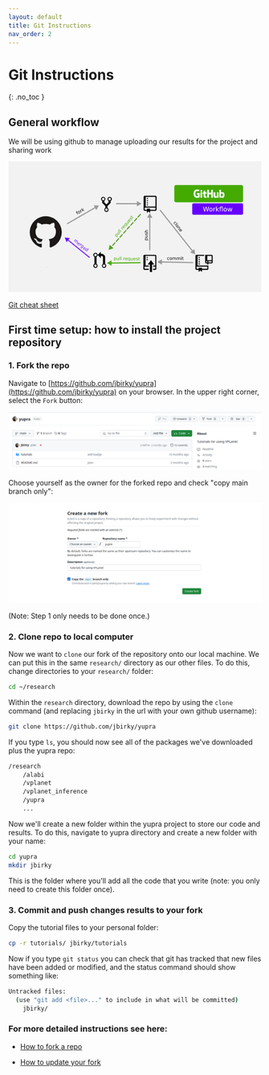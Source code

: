 ```yaml
---
layout: default
title: Git Instructions
nav_order: 2
---
```


# Git Instructions
{: .no_toc }

## General workflow

We will be using github to manage uploading our results for the project and sharing work

[![](../images/git_workflow.png)](https://dev.to/ambujsahu81/create-a-simple-github-actions-workflow-347n)

[Git cheat sheet](https://education.github.com/git-cheat-sheet-education.pdf)

## First time setup: how to install the project repository  

### 1. Fork the repo

Navigate to [https://github.com/jbirky/yupra](https://github.com/jbirky/yupra) on your browser. In the upper right corner, select the `Fork` button:

![](../images/fork1.png)

Choose yourself as the owner for the forked repo and check "copy main branch only":

![](../images/fork2.png)

(Note: Step 1 only needs to be done once.)

### 2. Clone repo to local computer

Now we want to `clone` our fork of the repository onto our local machine. We can put this in the same `research/` directory as our other files. 
To do this, change directories to your `research/` folder:
```bash
cd ~/research
```
Within the `research` directory, download the repo by using the `clone` command (and replacing `jbirky` in the url with your own github username):

```bash
git clone https://github.com/jbirky/yupra
```

If you type `ls`, you should now see all of the packages we've downloaded plus the yupra repo:
```bash
/research
	/alabi
	/vplanet
	/vplanet_inference
	/yupra
	...
```

Now we'll create a new folder within the yupra project to store our code and results. To do this, navigate to yupra directory and create a new folder with your name:
```bash
cd yupra
mkdir jbirky
```
This is the folder where you'll add all the code that you write (note: you only need to create this folder once).

### 3. Commit and push changes results to your fork

Copy the tutorial files to your personal folder:
```bash
cp -r tutorials/ jbirky/tutorials 
```

Now if you type `git status` you can check that git has tracked that new files have been added or modified, and the status command should show something like:
```bash
Untracked files:
  (use "git add <file>..." to include in what will be committed)
	jbirky/

```


### For more detailed instructions see here: 
- [How to fork a repo](https://docs.github.com/en/pull-requests/collaborating-with-pull-requests/working-with-forks/fork-a-repo)

- [How to update your fork](https://docs.github.com/en/pull-requests/collaborating-with-pull-requests/working-with-forks/syncing-a-fork)